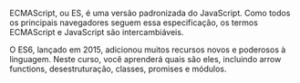 ECMAScript, ou ES, é uma versão padronizada do JavaScript. Como todos os principais navegadores seguem essa especificação, os termos ECMAScript e JavaScript são intercambiáveis.

O ES6, lançado em 2015, adicionou muitos recursos novos e poderosos à linguagem. Neste curso, você aprenderá quais são eles, incluindo arrow functions, desestruturação, classes, promises e módulos.